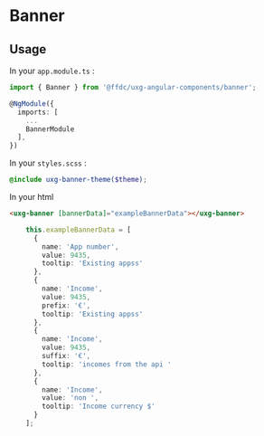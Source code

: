 # Banner

## Usage

In your `app.module.ts` :

```ts
import { Banner } from '@ffdc/uxg-angular-components/banner';

@NgModule({
  imports: [
    ...
    BannerModule
  ],
})
```

In your `styles.scss` :

```scss
@include uxg-banner-theme($theme);
```

In your html

```html
<uxg-banner [bannerData]="exampleBannerData"></uxg-banner>
```

```ts
    this.exampleBannerData = [
      {
        name: 'App number',
        value: 9435,
        tooltip: 'Existing appss'
      },
      {
        name: 'Income',
        value: 9435,
        prefix: '€',
        tooltip: 'Existing appss'
      },
      {
        name: 'Income',
        value: 9435,
        suffix: '€',
        tooltip: 'incomes from the api '
      },
      {
        name: 'Income',
        value: 'non ',
        tooltip: 'Income currency $'
      }
    ];
```
